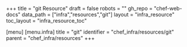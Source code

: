 +++
title = "git Resource"
draft = false
robots = ""
gh_repo = "chef-web-docs"
data_path = ["infra","resources","git"]
layout = "infra_resource"
toc_layout = "infra_resource_toc"

[menu]
  [menu.infra]
    title = "git"
    identifier = "chef_infra/resources/git"
    parent = "chef_infra/resources"
+++

<!-- The contents of this page are automatically generated from the git.yaml file in the data/infra/resources directory. -->
<!-- To suggest a change, edit the https://github.com/chef/chef/blob/main/lib/chef/resource/git.rb file and submit a pull request to the https://github.com/chef/chef repository. -->
<!-- markdownlint-disable-file -->
